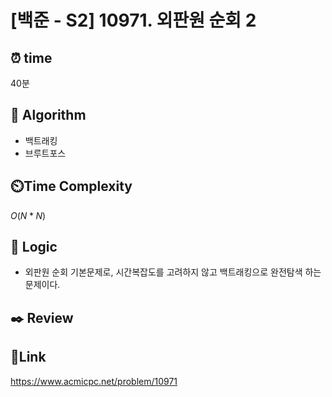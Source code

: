 # [백준 - S2] 10971. 외판원 순회 2

## ⏰ **time**

40분

## :pushpin: **Algorithm**

- 백트래킹
- 브루트포스

## ⏲️**Time Complexity**

$O(N*N)$

## :round_pushpin: **Logic**

- 외판원 순회 기본문제로, 시간복잡도를 고려하지 않고 백트래킹으로 완전탐색 하는 문제이다.

## :black_nib: **Review**

## 📡**Link**

https://www.acmicpc.net/problem/10971
